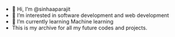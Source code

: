 - 👋 Hi, I’m @sinhaaparajit
- 👀 I’m interested in software development and web development
- 🌱 I’m currently learning Machine learning
- This is my archive for all my future codes and projects.
<!---
sinhaaparajit/sinhaaparajit is a ✨ special ✨ repository because its `README.md` (this file) appears on your GitHub profile.
You can click the Preview link to take a look at your changes.
--->
